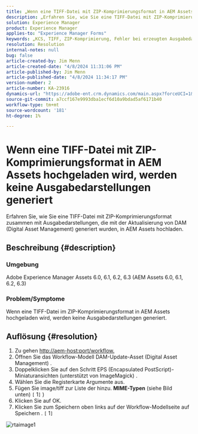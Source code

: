 ```yaml
---
title: „Wenn eine TIFF-Datei mit ZIP-Komprimierungsformat in AEM Assets hochgeladen wird, werden keine Ausgabedarstellungen generiert.“
description: „Erfahren Sie, wie Sie eine TIFF-Datei mit ZIP-Komprimierungsformat zusammen mit generierten Ausgabedarstellungen in AEM Assets hochladen.“
solution: Experience Manager
product: Experience Manager
applies-to: "Experience Manager Forms"
keywords: „KCS, TIFF, ZIP-Komprimierung, Fehler bei erzeugten Ausgabedarstellungen, AEM, Adobe Experience Manager, Fehlerbehebung“
resolution: Resolution
internal-notes: null
bug: false
article-created-by: Jim Menn
article-created-date: "4/8/2024 11:31:06 PM"
article-published-by: Jim Menn
article-published-date: "4/8/2024 11:34:17 PM"
version-number: 2
article-number: KA-23916
dynamics-url: "https://adobe-ent.crm.dynamics.com/main.aspx?forceUCI=1&pagetype=entityrecord&etn=knowledgearticle&id=4619970e-00f6-ee11-a1fe-6045bd006268"
source-git-commit: a7ccf167e9993dba1ecf6d10a9bdad5af6171b40
workflow-type: tm+mt
source-wordcount: '181'
ht-degree: 1%

---
```


# Wenn eine TIFF-Datei mit ZIP-Komprimierungsformat in AEM Assets hochgeladen wird, werden keine Ausgabedarstellungen generiert


Erfahren Sie, wie Sie eine TIFF-Datei mit ZIP-Komprimierungsformat zusammen mit Ausgabedarstellungen, die mit der Aktualisierung von DAM (Digital Asset Management) generiert wurden, in AEM Assets hochladen.

## Beschreibung {#description}


### Umgebung

Adobe Experience Manager Assets 6.0, 6.1, 6.2, 6.3 (AEM Assets 6.0, 6.1, 6.2, 6.3)

### Problem/Symptome

Wenn eine TIFF-Datei im ZIP-Komprimierungsformat in AEM Assets hochgeladen wird, werden keine Ausgabedarstellungen generiert.


## Auflösung {#resolution}


1. Zu gehen [http://aem-host:port/workflow.](http://aem-host:port/workflow.)
2. Öffnen Sie das Workflow-Modell DAM-Update-Asset (Digital Asset Management) .
3. Doppelklicken Sie auf den Schritt EPS (Encapsulated PostScript)-Miniaturansichten (unterstützt von ImageMagick) .
4. Wählen Sie die Registerkarte Argumente aus.
5. Fügen Sie image/tiff zur Liste der hinzu. <b>MIME-Typen</b> (siehe Bild unten) `[` 1`]` )
6. Klicken Sie auf OK.
7. Klicken Sie zum Speichern oben links auf der Workflow-Modellseite auf Speichern . `[` 1`]`


![rtaimage1](https://helpx.adobe.com/content/dam/help/en/experience-manager/kb/Tiffs-with-ZIP-Compression-do-not-get-renditions-generated-AEM-Assets/jcr%3acontent/main-pars/procedure/proc_par/step_4/step_par/image/rtaimage1.png)
